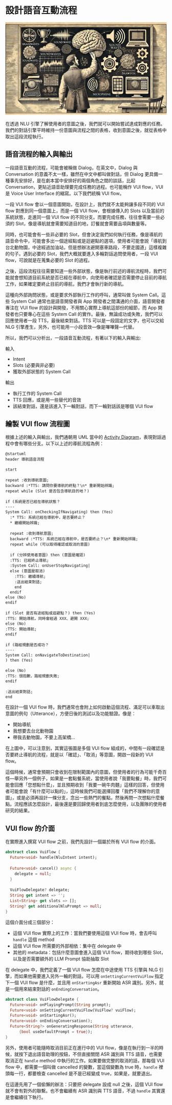 # 設計語音互動流程

![封面](images/vui_flow_design.jpg)

在透過 NLU 引擎了解使用者的意圖之後，我們就可以開始嘗試達成對應的任務。我們的對話引擎平時維持一份意圖與流程之間的表格，收到意圖之後，就從表格中取出這段流程執行。

## 語音流程的輸入與輸出

一段語音互動的流程，可能會被稱做 Dialog，在英文中，Dialog 與 Conversation 的意義不太一樣，雖然在中文中都叫做對話，但 Dialog 更具備一種事先安排好，是在劇本當中安排好的兩個角色之間的談話，比起 Conversation，更貼近語音助理要完成任務的過程。也可能稱作 VUI flow，VUI 是 Voice User Interface 的縮寫。以下我們統稱 VUI flow。

一段 VUI flow 會以一個意圖開始，在設計上，我們就不太能夠讓多段不同的 VUI flow 對應到同一個意圖上，而是一個 VUI flow，會根據傳入的 Slots 以及當前的系統狀態，走進同一個 VUI flow 的不同分支。而要完成任務，往往會需要一些必須的 Slot，像是導航就會需要知道目的地，訂餐就會需要品項與數量等。

同時，也可能會有一些非必要的 Slot，但會決定我們如何執行任務，像是導航的語音命令中，可能會多出一個途經點或是迴避點的選項，使用者可能會說「導航到台北動物園，中途經過加油站，但是想辦法避開塞車路段，不要走國道」這樣複雜的句子。遇到必要的 Slot，我們大概就要進入多輪對話追問使用者，一段 VUI flow，可說就是在蒐集必要的 Slot 的過程。

之後，這段流程往往需要知道一些外部狀態，像是執行前述的導航流程時，我們可能就會想知道目前系統是否已經在導航中，向使用者確認是否需要停止目前的導航工作，如果確定要終止目前的導航，我們才會執行新的導航。

這種向外部詢問狀態，或是要求外部執行工作的呼叫，通常叫做 System Call。這些 System Call 通常也是語音開發者與 App 開發者之間溝通的介面，語音開發者專注在 VUI flow 的設計與開發，不用關心實際上導航這部份的細節，而 App 開發者也只要專心在這些 System Call 的實作。最後，無論成功或失敗，我們可以回應使用者一段 TTS，最後結束對話。TTS 可以是一段固定的文字，也可以交給 NLG 引擎產生，另外，也可能用一小段音效—像是嗶嗶聲—代替。

所以，我們可以分析出，一段語音互動流程，有著以下的輸入與輸出:

輸入

- Intent
- Slots (必要與非必要)
- 獲取外部狀態的 System Call

輸出

- 執行工作的 System Call
- TTS 回應，或是用一些替代的音效
- 該結束對話，還是該進入下一輪對話，而下一輪對話該是哪個 VUI flow

## 繪製 VUI flow 流程圖

根據上述的輸入與輸出，我們通朝用 UML 當中的 [Activity Diagram](https://en.wikipedia.org/wiki/Activity_diagram)，表現對話過程中會有哪些分支。以下以上述的導航流程為例：

```puml
@startuml
header 導航語音流程

start

repeat :收到導航意圖;
backward :*TTS: 請問你要導航的終點？\n* 重新開始辨識;
repeat while (Slot 是否包含導航目的地？)

if (系統是否已經在導航狀態？
----
System Call: onCheckingIfNavigating) then (Yes)
  :* TTS: 系統已經在導航中，是否要終止？
  * 繼續開始辨識;

  repeat :收到導航意圖;
  backward :*TTS: 系統已經在導航中，是否要終止？\n* 重新開始辨識;
  repeat while (可以取得確認或取消的意圖)

  if (分辨使用者意圖) then (意圖是確認)
  :TTS: 已經終止導航;
  :System Call: onUserStopNavigating|
  else (意圖是取消)
    :TTS: 繼續導航;
    :送出結束對話;
    end
  endif
else (No)
endif

if (Slot 是否有途經點或迴避點？) then (Yes)
:TTS: 開始導航，同時會經過 XXX、避開 XXX;
else (No)
:TTS: 開始導航;
endif

if (路經規劃是否成功？
----
System Call: onNavigateToDestination|
) then (Yes)

else (No)
:TTS: 很抱歉，路經規劃失敗;
endif

:送出結束對話;
end
```

在設計一個 VUI flow 時，我們通常也會附上如何啟動這個流程、滿足可以車取出意圖的例句（Utterance），方便日後的測試以及功能驗證。像是：

- 開始導航
- 我想要去台北動物園
- 帶我去動物園，不要上高架橋…

在上圖中，可以注意到，其實這張圖是多個 VUI flow 組成的，中間有一段確認是否要終止導航的流程，就是以「確認」、「取消」等意圖，開啟一段新的 VUI flow。

這個時候，通常會預期只會收到在限制範圍內的意圖，但使用者的行為可能千奇百怪—舉另外一個例子，如果是一套點餐系統，當使用者說「我要點餐」時，我們可能會回應「您想點什麼」，並且預期收到「我要一碗牛肉麵」這樣的回答，但使用者可能會說「有什麼可以點的」，這時候我們可能選擇回覆「我們不理解你的意圖」，或是必須再設計一條分支，念出一些熱門的餐點，然後再問一次想點什麼餐點。流程應該怎麼設計，最後還是要回歸使用者到底怎麼使用，以及團隊的使用者研究的結果。

## VUI flow 的介面

在實際進入撰寫 VUI flow 之前，我們先設計一個屬於所有 VUI flow 的介面。

```dart
abstract class VuiFlow {
  Future<void> handle(NluIntent intent);

  Future<void> cancel() async {
    delegate = null;
  }

  VuiFlowDelegate? delegate;
  String get intent => '';
  List<String> get slots => [];
  String? get additionalNluPrompt => null;
}
```

這個介面分成三個部分：

- 這個 VUI flow 實際上的工作：當我們要使用這個 VUI flow 時，會去呼叫 `handle` 這個 method
- 這個 VUI flow 所需要的外部相依：集中在 delegate 中
- 其他的 metadata：包括什麼意圖會進入這個 VUI flow，期待收到哪些 Slot，以及是否需要額外的 LLM Prompt 協助抽取 Slot

在 delegate 中，我們定義了一個 VUI flow 怎麼在中途使用 TTS 引擎與 NLG 引擎，而如果他需要進入另外一輪的對話，可以用 `onSettingCurrentVuiFlow` 指定下一個 VUI flow 是什麼，並且用 `onStartingAsr` 重新開始 ASR 識別。另外，就是一個用來結束對話的 `onEndingConversation`。

```dart
abstract class VuiFlowDelegate {
  Future<void> onPlayingPrompt(String prompt);
  Future<void> onSettingCurrentVuiFlow(VuiFlow? vuiFlow);
  Future<void> onStartingAsr();
  Future<void> onEndingConversation();
  Future<String?> onGeneratingResponse(String utterance,
      {bool useDefaultPrompt = true});
}
```

另外，使用者可能隨時取消目前正在進行中的 VUI flow，像是在執行到一半的時候，就按下退出語音助理的按鈕，不但直接關閉 ASR 識別與 TTS 語音，也需要取消正在 `handle` method 中執行的工作。如果要做完整的取消的話，那每個 VUI flow 中，都需要一個叫做 cancelled 的變數，當這個變數為 true 時，`handle` 裡頭每一行，都要檢查 cancelled 是不是已經變成 true，如果是，就要退出。

在這邊先用了一個偷懶的辦法：只要把 delegate 設成 null 之後，這個 VUI flow 就不會有對外的聯繫。也不會繼續有 ASR 識別與 TTS 語音，不過 `handle` 其實還是會繼續往下執行。

